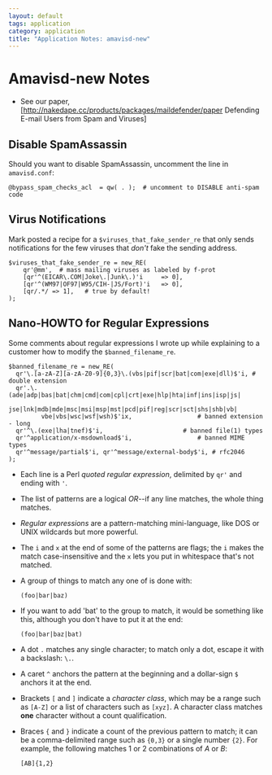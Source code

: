 ```yaml
---
layout: default
tags: application
category: application
title: "Application Notes: amavisd-new"
---
```

# Amavisd-new Notes

 * See our paper, [http://nakedape.cc/products/packages/maildefender/paper Defending E-mail Users from Spam and Viruses]

## Disable SpamAssassin

Should you want to disable SpamAssassin, uncomment the line in `amavisd.conf`:

```
@bypass_spam_checks_acl  = qw( . );  # uncomment to DISABLE anti-spam code
```


## Virus Notifications

Mark posted a recipe for a `$viruses_that_fake_sender_re` that only sends
notifications for the few viruses that *don't* fake the sending address.

```
$viruses_that_fake_sender_re = new_RE(
    qr'@mm',  # mass mailing viruses as labeled by f-prot
    [qr'^(EICAR\.COM|Joke\.|Junk\.)'i     => 0],
    [qr'^(WM97|OF97|W95/CIH-|JS/Fort)'i   => 0],
    [qr/.*/ => 1],   # true by default!
);
```

## Nano-HOWTO for Regular Expressions

Some comments about regular expressions I wrote up while explaining to a
customer how to modify the `$banned_filename_re`.

```
$banned_filename_re = new_RE(
  qr'\.[a-zA-Z][a-zA-Z0-9]{0,3}\.(vbs|pif|scr|bat|com|exe|dll)$'i, # double extension
  qr'.\.(ade|adp|bas|bat|chm|cmd|com|cpl|crt|exe|hlp|hta|inf|ins|isp|js|
         jse|lnk|mdb|mde|msc|msi|msp|mst|pcd|pif|reg|scr|sct|shs|shb|vb|
         vbe|vbs|wsc|wsf|wsh)$'ix,                  # banned extension - long
  qr'^\.(exe|lha|tnef)$'i,                      # banned file(1) types
  qr'^application/x-msdownload$'i,                  # banned MIME types
  qr'^message/partial$'i, qr'^message/external-body$'i, # rfc2046
);
```

* Each line is a Perl *quoted regular expression*, delimited by `qr'` and ending with `'`.
* The list of patterns are a logical *OR*--if any line matches, the whole thing matches.
* *Regular expressions* are a pattern-matching mini-language, like DOS or UNIX
  wildcards but more powerful.
* The `i` and `x` at the end of some of the patterns are flags; the `i` makes
  the match case-insensitive and the `x` lets you put in whitespace that's not
  matched.
* A group of things to match any one of is done with:

    ```
    (foo|bar|baz)
    ```

* If you want to add 'bat' to the group to match, it would be something like
 this, although you don't have to put it at the end:

    ```
    (foo|bar|baz|bat)
    ```

* A dot `.` matches any single character; to match only a dot, escape it with a
backslash: `\.`.
* A caret `^` anchors the pattern at the beginning and a dollar-sign `$`
anchors it at the end.

* Brackets `[` and `]` indicate a *character class*, which may be a range such
as `[A-Z]` or a list of characters such as `[xyz]`.  A character class
matches **one** character without a count qualification.

* Braces `{` and `}` indicate a count of the previous pattern to match; it can
be a comma-delimited range such as `{0,3}` or a single number `{2}`.  For
example, the following matches 1 or 2 combinations of *A* or *B*:

    ```
    [AB]{1,2}
    ```
